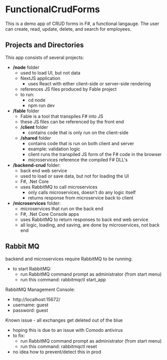 # FunctionalCrudForms

This  is a demo app of CRUD forms in F#, a functional langauge. The user can create, read, update, delete, and search for employees.

## Projects and Directories

This app consists of several projects:
  * __/node__ folder
    * used to load UI, but not data
    * NextJS application
      * uses React with either client-side or server-side rendering
    * references JS files produced by Fable project
    * to run: 
      * cd node
      * npm run dev
  * __/fable__ folder
    * Fable is a tool that transpiles F# into JS
    * these JS files can be  referenced by the front end
    * __/client__ folder
      * contains code that is only run on the client-side
    * __/shared__ folder
      * contains code that is run on both client and server
      * example: validation logic
      * client runs the transpiled JS form of the F# code in the browser
      * microservices reference the compiled F# DLL's
  * __/backend-crud__ folder: 
    * back end web service
    * used to load or save data, but not for loading the UI
    * F#, .Net Core
    * uses RabbitMQ to call microservices
      * only calls microservices, doesn't do any logic itself
      * returns response from microservice back to client
  * __/microservices__ folder:
    * microservices that run on the back end
    * F#, .Net Core Console apps
    * uses RabbitMQ to return responses to back end web service
    * all logic, loading, and saving, are done by microservices, not back end


## Rabbit MQ

backend and microservices require RabbitMQ to be running:
  * to start RabbitMQ: 
    * run RabbitMQ command prompt as administrator (from start menu)
    * run this command: rabbitmqctl start_app

RabbitMQ Management Console:
  * http://localhost:15672/
  * username: guest
  * password: guest

Known issue - all exchanges get deleted out of the blue
  * hoping this is due to an issue with Comodo antivirus
  * to fix: 
    * run RabbitMQ command prompt as administrator (from start menu)
    * run this command: rabbitmqctl reset
  * no idea how to prevent/detect this in prod



  